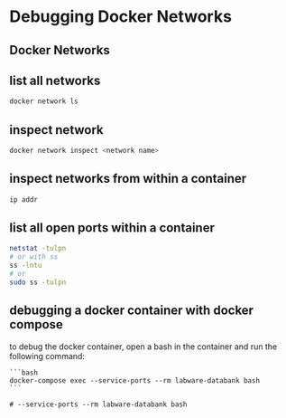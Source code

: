 # Debugging Docker Networks

## Docker Networks

## list all networks

```bash
docker network ls
```

## inspect network

```bash
docker network inspect <network name>
```

## inspect networks from within a container

```bash
ip addr
```

## list all open ports within a container

```bash
netstat -tulpn
# or with ss
ss -lntu
# or
sudo ss -tulpn
```

 ## debugging a docker container with docker compose

to debug the docker container, open a bash in the container and run the following command:
    
    ```bash
    docker-compose exec --service-ports --rm labware-databank bash
    ```

    # --service-ports --rm labware-databank bash
    

